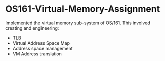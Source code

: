 # OS161-Virtual-Memory-Assignment

Implemented the virtual memory sub-system of OS/161.
This involved creating and engineering:
* TLB
* Virtual Address Space Map
* Address space management
* VM Address translation
